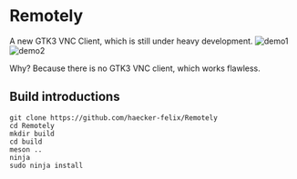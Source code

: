 # Remotely
A new GTK3 VNC Client, which is still under heavy development. 
![demo1](https://i.imgur.com/lVXzl0r.png)
![demo2](https://i.imgur.com/4jhAWLw.png)

Why? Because there is no GTK3 VNC client, which works flawless.

## Build introductions
```
git clone https://github.com/haecker-felix/Remotely
cd Remotely
mkdir build
cd build
meson ..
ninja
sudo ninja install
